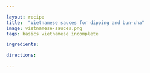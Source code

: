 ```yaml
---

layout: recipe
title:  "Vietnamese sauces for dipping and bun-cha"
image: vietnamese-sauces.png
tags: basics vietnamese incomplete

ingredients:

directions:

---
```

